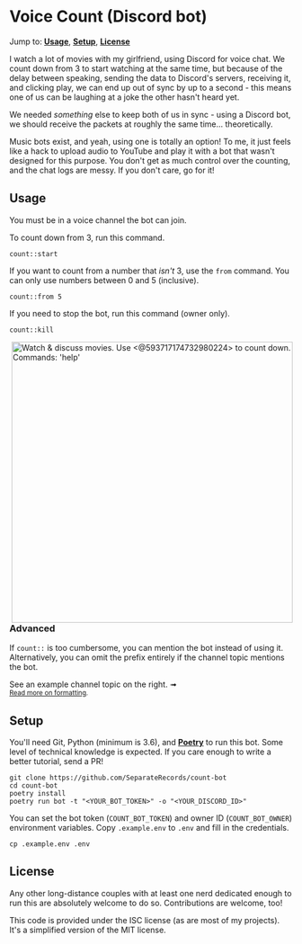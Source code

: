 # Voice Count (Discord bot)

Jump to: **[Usage]**, **[Setup]**, **[License]**

[Usage]: #usage
[Setup]: #setup
[License]: #license

I watch a lot of movies with my girlfriend, using Discord for voice chat. We
count down from 3 to start watching at the same time, but because of the delay
between speaking, sending the data to Discord's servers, receiving it, and
clicking play, we can end up out of sync by up to a second - this means one of
us can be laughing at a joke the other hasn't heard yet.

We needed *something* else to keep both of us in sync - using a Discord bot,
we should receive the packets at roughly the same time... theoretically.

Music bots exist, and yeah, using one is totally an option! To me, it just
feels like a hack to upload audio to YouTube and play it with a bot that wasn't
designed for this purpose. You don't get as much control over the counting,
and the chat logs are messy. If you don't care, go for it!

## Usage

You must be in a voice channel the bot can join.

To count down from 3, run this command.

```
count::start
```

If you want to count from a number that _isn't_ 3, use the `from` command. You
can only use numbers between 0 and 5 (inclusive).

```
count::from 5
```

If you need to stop the bot, run this command (owner only).

```
count::kill
```

<img width="500px" align="right" alt="Watch & discuss movies. Use &lt;@593717174732980224&gt; to count down. Commands: 'help'" src="https://user-images.githubusercontent.com/52195359/87511345-7fe1ad80-c6b8-11ea-87ba-1a5aac608f19.png">

### Advanced

If `count::` is too cumbersome, you can mention the bot instead of using it.
Alternatively, you can omit the prefix entirely if the channel topic mentions
the bot.

See an example channel topic on the right. ➟<br>
<sub>[Read more on formatting][format].</sub>

[format]: https://discord.com/developers/docs/reference#message-formatting-formats

## Setup

You'll need Git, Python (minimum is 3.6), and **[Poetry]** to run this bot.
Some level of technical knowledge is expected. If you care enough to write a
better tutorial, send a PR!

[Poetry]: https://python-poetry.org/docs/#installation

```
git clone https://github.com/SeparateRecords/count-bot
cd count-bot
poetry install
poetry run bot -t "<YOUR_BOT_TOKEN>" -o "<YOUR_DISCORD_ID>"
```

You can set the bot token (`COUNT_BOT_TOKEN`) and owner ID (`COUNT_BOT_OWNER`)
environment variables. Copy `.example.env` to `.env` and fill in the
credentials.

```
cp .example.env .env
```

## License

Any other long-distance couples with at least one nerd dedicated enough to run
this are absolutely welcome to do so. Contributions are welcome, too!

This code is provided under the ISC license (as are most of my projects). It's
a simplified version of the MIT license.
